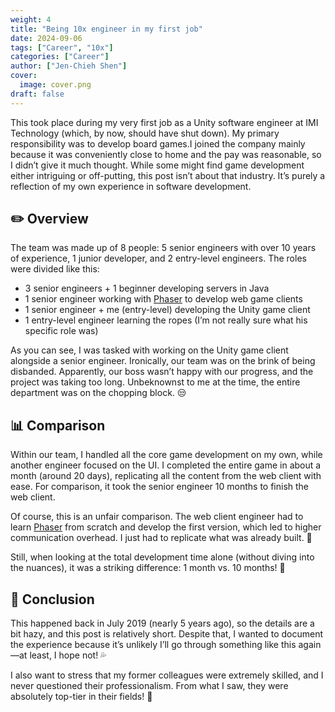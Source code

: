 ```yaml
---
weight: 4
title: "Being 10x engineer in my first job"
date: 2024-09-06
tags: ["Career", "10x"]
categories: ["Career"]
author: ["Jen-Chieh Shen"]
cover:
  image: cover.png
draft: false
---
```


This took place during my very first job as a Unity software engineer at IMI Technology (which, by now, should have shut down).
My primary responsibility was to develop board games.I joined the company mainly because it was conveniently close to home and the pay was reasonable,
so I didn’t give it much thought. While some might find game development either intriguing or off-putting, this post isn’t about that industry.
It’s purely a reflection of my own experience in software development.

<!-- more -->

## ✏️ Overview

The team was made up of 8 people: 5 senior engineers with over 10 years of experience, 1 junior developer, and 2 entry-level engineers.
The roles were divided like this:

- 3 senior engineers + 1 beginner developing servers in Java
- 1 senior engineer working with [Phaser][] to develop web game clients
- 1 senior engineer + me (entry-level) developing the Unity game client
- 1 entry-level engineer learning the ropes (I’m not really sure what his specific role was)

As you can see, I was tasked with working on the Unity game client alongside a senior engineer.
Ironically, our team was on the brink of being disbanded. Apparently, our boss wasn’t happy with our progress,
and the project was taking too long. Unbeknownst to me at the time, the entire department was on the chopping block. 😒

## 📊 Comparison

Within our team, I handled all the core game development on my own, while another engineer focused on the UI.
I completed the entire game in about a month (around 20 days), replicating all the content from the web client with ease.
For comparison, it took the senior engineer 10 months to finish the web client.

Of course, this is an unfair comparison. The web client engineer had to learn [Phaser][] from scratch and develop the first version,
which led to higher communication overhead. I just had to replicate what was already built. 🤔

Still, when looking at the total development time alone (without diving into the nuances), it was a striking difference: 1 month vs. 10 months! 😬

## 💬 Conclusion

This happened back in July 2019 (nearly 5 years ago), so the details are a bit hazy, and this post is relatively short.
Despite that, I wanted to document the experience because it’s unlikely I’ll go through something like this again—at least, I hope not! 💦

I also want to stress that my former colleagues were extremely skilled, and I never questioned their professionalism.
From what I saw, they were absolutely top-tier in their fields! 💯

<!-- Links -->

[Phaser]: https://phaser.io/
